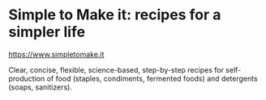# Simple to Make it: recipes for a simpler life
https://www.simpletomake.it

Clear, concise, flexible, science-based, step-by-step recipes for self-production of food (staples, condiments, fermented foods) and detergents (soaps, sanitizers).